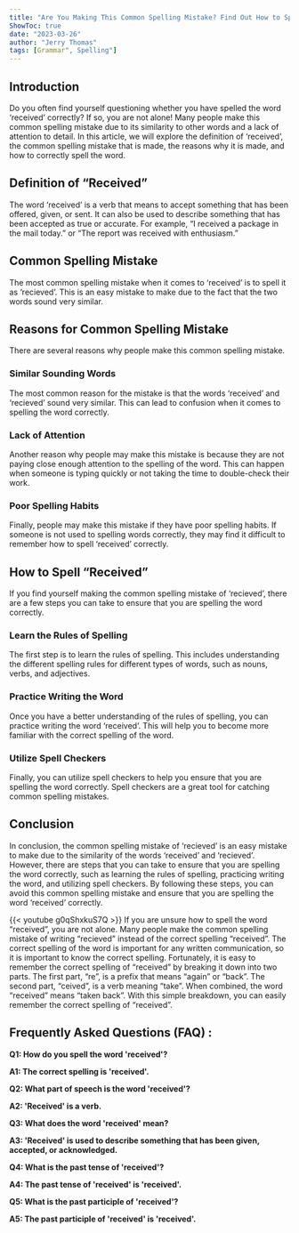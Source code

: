 ```yaml
---
title: "Are You Making This Common Spelling Mistake? Find Out How to Spell 'Received' Now!"
ShowToc: true 
date: "2023-03-26"
author: "Jerry Thomas" 
tags: [Grammar", Spelling"]
---
```

## Introduction
Do you often find yourself questioning whether you have spelled the word ‘received’ correctly? If so, you are not alone! Many people make this common spelling mistake due to its similarity to other words and a lack of attention to detail. In this article, we will explore the definition of ‘received’, the common spelling mistake that is made, the reasons why it is made, and how to correctly spell the word.

## Definition of “Received”
The word ‘received’ is a verb that means to accept something that has been offered, given, or sent. It can also be used to describe something that has been accepted as true or accurate. For example, “I received a package in the mail today.” or “The report was received with enthusiasm.”

## Common Spelling Mistake
The most common spelling mistake when it comes to ‘received’ is to spell it as ‘recieved’. This is an easy mistake to make due to the fact that the two words sound very similar.

## Reasons for Common Spelling Mistake
There are several reasons why people make this common spelling mistake.

### Similar Sounding Words
The most common reason for the mistake is that the words ‘received’ and ‘recieved’ sound very similar. This can lead to confusion when it comes to spelling the word correctly.

### Lack of Attention
Another reason why people may make this mistake is because they are not paying close enough attention to the spelling of the word. This can happen when someone is typing quickly or not taking the time to double-check their work.

### Poor Spelling Habits
Finally, people may make this mistake if they have poor spelling habits. If someone is not used to spelling words correctly, they may find it difficult to remember how to spell ‘received’ correctly.

## How to Spell “Received”
If you find yourself making the common spelling mistake of ‘recieved’, there are a few steps you can take to ensure that you are spelling the word correctly.

### Learn the Rules of Spelling
The first step is to learn the rules of spelling. This includes understanding the different spelling rules for different types of words, such as nouns, verbs, and adjectives.

### Practice Writing the Word
Once you have a better understanding of the rules of spelling, you can practice writing the word ‘received’. This will help you to become more familiar with the correct spelling of the word.

### Utilize Spell Checkers
Finally, you can utilize spell checkers to help you ensure that you are spelling the word correctly. Spell checkers are a great tool for catching common spelling mistakes.

## Conclusion
In conclusion, the common spelling mistake of ‘recieved’ is an easy mistake to make due to the similarity of the words ‘received’ and ‘recieved’. However, there are steps that you can take to ensure that you are spelling the word correctly, such as learning the rules of spelling, practicing writing the word, and utilizing spell checkers. By following these steps, you can avoid this common spelling mistake and ensure that you are spelling the word ‘received’ correctly.

{{< youtube g0qShxkuS7Q >}} 
If you are unsure how to spell the word “received”, you are not alone. Many people make the common spelling mistake of writing “recieved” instead of the correct spelling “received”. The correct spelling of the word is important for any written communication, so it is important to know the correct spelling. Fortunately, it is easy to remember the correct spelling of “received” by breaking it down into two parts. The first part, “re”, is a prefix that means “again” or “back”. The second part, “ceived”, is a verb meaning “take”. When combined, the word “received” means “taken back”. With this simple breakdown, you can easily remember the correct spelling of “received”.

## Frequently Asked Questions (FAQ) :
**Q1: How do you spell the word 'received'?**

**A1: The correct spelling is 'received'.**

**Q2: What part of speech is the word 'received'?**

**A2: 'Received' is a verb.**

**Q3: What does the word 'received' mean?**

**A3: 'Received' is used to describe something that has been given, accepted, or acknowledged.**

**Q4: What is the past tense of 'received'?**

**A4: The past tense of 'received' is 'received'.**

**Q5: What is the past participle of 'received'?**

**A5: The past participle of 'received' is 'received'.**





